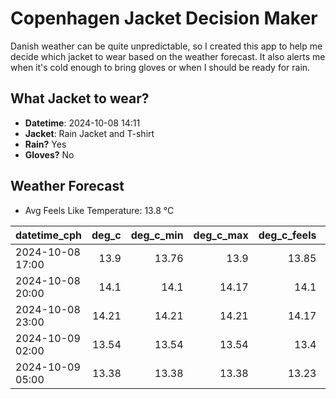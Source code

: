 
# Copenhagen Jacket Decision Maker

Danish weather can be quite unpredictable, so I created this app to help me decide which jacket to wear based on the weather forecast. 
It also alerts me when it's cold enough to bring gloves or when I should be ready for rain.

## What Jacket to wear?

- **Datetime**: 2024-10-08 14:11
- **Jacket**: Rain Jacket and T-shirt
- **Rain?** Yes
- **Gloves?** No

## Weather Forecast
- Avg Feels Like Temperature: 13.8 °C

| datetime_cph     |   deg_c |   deg_c_min |   deg_c_max |   deg_c_feels | weather   | wind   | rain   |
|:-----------------|--------:|------------:|------------:|--------------:|:----------|:-------|:-------|
| 2024-10-08 17:00 |   13.9  |       13.76 |       13.9  |         13.85 | Rain      | High   | Low    |
| 2024-10-08 20:00 |   14.1  |       14.1  |       14.17 |         14.1  | Rain      | Low    | Low    |
| 2024-10-08 23:00 |   14.21 |       14.21 |       14.21 |         14.17 | Rain      | Low    | Low    |
| 2024-10-09 02:00 |   13.54 |       13.54 |       13.54 |         13.4  | Clouds    | Low    | None   |
| 2024-10-09 05:00 |   13.38 |       13.38 |       13.38 |         13.23 | Clouds    | Low    | None   |
        